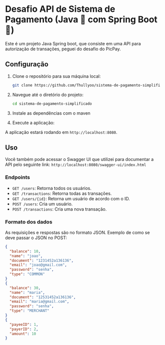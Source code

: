 # Desafio API de Sistema de Pagamento (Java 🚀 com Spring Boot 🍃)

Este é um projeto Java Spring boot, que consiste em uma API para autorização de transações, peguei do desafio do PicPay.

## Configuração

1. Clone o repositório para sua máquina local:

    ```bash
    git clone https://github.com/Thullyoo/sistema-de-pagamento-simplificado
    ```

2. Navegue até o diretório do projeto:

    ```bash
    cd sistema-de-pagamento-simplificado
    ```

3. Instale as dependências com o maven


4. Execute a aplicação:

A aplicação estará rodando em `http://localhost:8080`.

## Uso

Você também pode acessar o Swagger UI que utilizei para documentar a API pelo seguinte link: `http://localhost:8080/swagger-ui/index.html`

### Endpoints

- `GET /users`: Retorna todos os usuários.
- `GET /transactions`: Retorna todas as transações.
- `GET /users/{id}`: Retorna um usuário de acordo com o ID.
- `POST /users`: Cria um usuário.
- `POST /transactions`: Cria uma nova transação.


### Formato dos dados

As requisições e respostas são no formato JSON. Exemplo de como se deve passar o JSON no POST:

```json
{
  "balance": 10,
  "name": "joao",
  "document": "1231452a136136",
  "email": "joao@gmail.com",
  "password": "senha",
  "type": "COMMON"
}
{
  "balance": 30,
  "name": "maria",
  "document": "12531452a136136",
  "email": "maria@gmail.com",
  "password": "senha",
  "type": "MERCHANT"
}
{
  "payeeID": 1,
  "payerID": 2,
  "amount": 10
}
